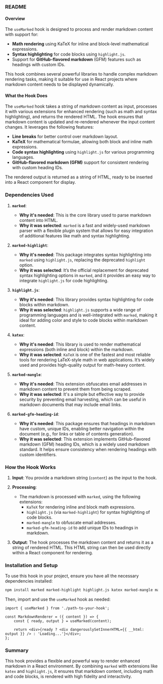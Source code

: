 ### README

#### Overview

The `useMarked` hook is designed to process and render markdown content with support for:

-   **Math rendering** using KaTeX for inline and block-level mathematical expressions.
-   **Syntax highlighting** for code blocks using `highlight.js`.
-   Support for **GitHub-flavored markdown** (GFM) features such as headings with custom IDs.

This hook combines several powerful libraries to handle complex markdown rendering tasks, making it suitable for use in
React projects where markdown content needs to be displayed dynamically.

#### What the Hook Does

The `useMarked` hook takes a string of markdown content as input, processes it with various extensions for enhanced
rendering (such as math and syntax highlighting), and returns the rendered HTML. The hook ensures that markdown content
is updated and re-rendered whenever the input content changes. It leverages the following features:

-   **Line breaks** for better control over markdown layout.
-   **KaTeX** for mathematical formulae, allowing both block and inline math expressions.
-   **Code syntax highlighting** using `highlight.js` for various programming languages.
-   **GitHub-flavored markdown (GFM)** support for consistent rendering with custom heading IDs.

The rendered output is returned as a string of HTML, ready to be inserted into a React component for display.

### Dependencies Used

1. **`marked`**:

    - **Why it's needed**: This is the core library used to parse markdown content into HTML.
    - **Why it was selected**: `marked` is a fast and widely-used markdown parser with a flexible plugin system that
      allows for easy integration of additional features like math and syntax highlighting.

2. **`marked-highlight`**:

    - **Why it's needed**: This package integrates syntax highlighting into `marked` using `highlight.js`, replacing the
      deprecated `highlight` option.
    - **Why it was selected**: It’s the official replacement for deprecated syntax highlighting options in `marked`, and
      it provides an easy way to integrate `highlight.js` for code highlighting.

3. **`highlight.js`**:

    - **Why it's needed**: This library provides syntax highlighting for code blocks within markdown.
    - **Why it was selected**: `highlight.js` supports a wide range of programming languages and is well-integrated with
      `marked`, making it ideal for adding color and style to code blocks within markdown content.

4. **`katex`**:

    - **Why it's needed**: This library is used to render mathematical expressions (both inline and block) within the
      markdown.
    - **Why it was selected**: `KaTeX` is one of the fastest and most reliable tools for rendering LaTeX-style math in
      web applications. It’s widely used and provides high-quality output for math-heavy content.

5. **`marked-mangle`**:

    - **Why it's needed**: This extension obfuscates email addresses in markdown content to prevent them from being
      scraped.
    - **Why it was selected**: It's a simple but effective way to provide security by preventing email harvesting, which
      can be useful in markdown documents that may include email links.

6. **`marked-gfm-heading-id`**:
    - **Why it's needed**: This package ensures that headings in markdown have custom, unique IDs, enabling better
      navigation within the document (e.g., for links or table of contents generation).
    - **Why it was selected**: This extension implements GitHub-flavored markdown (GFM) heading IDs, which is a widely
      used markdown standard. It helps ensure consistency when rendering headings with custom identifiers.

### How the Hook Works

1. **Input**: You provide a markdown string (`content`) as the input to the hook.
2. **Processing**:

    - The markdown is processed with `marked`, using the following extensions:
        - `KaTeX` for rendering inline and block math expressions.
        - `highlight.js` (via `marked-highlight`) for syntax highlighting of code blocks.
        - `marked-mangle` to obfuscate email addresses.
        - `marked-gfm-heading-id` to add unique IDs to headings in markdown.

3. **Output**: The hook processes the markdown content and returns it as a string of rendered HTML. This HTML string can
   then be used directly within a React component for rendering.

### Installation and Setup

To use this hook in your project, ensure you have all the necessary dependencies installed:

```bash
npm install marked marked-highlight highlight.js katex marked-mangle marked-gfm-heading-id
```

Then, import and use the `useMarked` hook as needed:

```tsx
import { useMarked } from './path-to-your-hook';

const MarkdownRenderer = ({ content }) => {
	const { ready, output } = useMarked(content);

	return <div>{ready ? <div dangerouslySetInnerHTML={{ __html: output }} /> : 'Loading...'}</div>;
};
```

### Summary

This hook provides a flexible and powerful way to render enhanced markdown in a React environment. By combining `marked`
with extensions like `katex` and `highlight.js`, it ensures that markdown content, including math and code blocks, is
rendered with high fidelity and interactivity.
